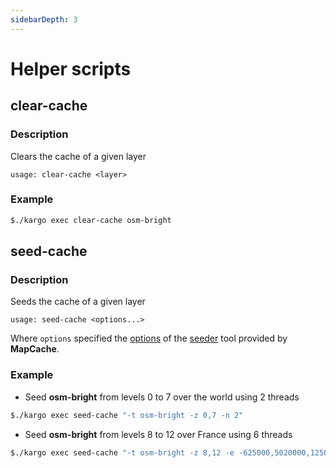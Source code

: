 ```yaml
---
sidebarDepth: 3
---
```


# Helper scripts

## clear-cache

### Description

Clears the cache of a given layer

`usage: clear-cache <layer>`

### Example

```bash
$./kargo exec clear-cache osm-bright
```

## seed-cache

### Description

Seeds the cache of a given layer

`usage: seed-cache <options...>`

Where `options` specified the [options](https://mapserver.org/mapcache/seed.html#commandline-options) of the [seeder](https://mapserver.org/mapcache/seed.html) tool provided by **MapCache**.

### Example

* Seed **osm-bright** from levels 0 to 7 over the world using 2 threads
  
```bash
$./kargo exec seed-cache "-t osm-bright -z 0,7 -n 2"  
```

* Seed **osm-bright** from levels 8 to 12 over France using 6 threads
  
```bash
$./kargo exec seed-cache "-t osm-bright -z 8,12 -e -625000,5020000,1250000,6880000 -n 6" 
```